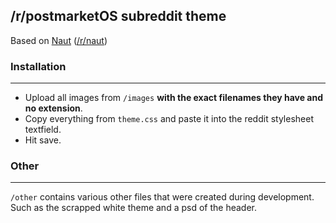 ## /r/postmarketOS subreddit theme
Based on [Naut](https://github.com/Axel--/Naut-for-reddit) ([/r/naut](https://reddit.com/r/naut))

### Installation
___
* Upload all images from `/images` **with the exact filenames they have and no extension**.
* Copy everything from `theme.css` and paste it into the reddit stylesheet textfield.
* Hit save.
### Other

___
`/other` contains various other files that were created during development. Such as the scrapped white theme and a psd of the header.
